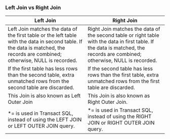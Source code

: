 ### Left Join vs Right Join

| Left Join                                                                                                                                                                     | Right Join                                                                                                                                                                  |
|-------------------------------------------------------------------------------------------------------------------------------------------------------------------------------|-----------------------------------------------------------------------------------------------------------------------------------------------------------------------------|
| Left Join matches the data of the first table or the left table with the data in second table. If the data is matched, the records are combined; otherwise, NULL is recorded. | Right Join matches the data of the second table or right table with the data in first table. If the data is matched, the records are combined; otherwise, NULL is recorded. |
| If the first table has less rows than the second table, extra unmatched rows from the second table are discarded.                                                             | If the second table has less rows than the first table, extra unmatched rows from the first table are discarded.                                                            |
| This Join is also known as Left Outer Join	                                                                                                                                   | This Join is also known as Right Outer Join.                                                                                                                                |
| *= is used in Transact SQL, instead of using the LEFT JOIN or LEFT OUTER JOIN query.                                                                                          | *= is used in Transact SQL, instead of using the RIGHT JOIN or RIGHT OUTER JOIN query.                                                                                      |
